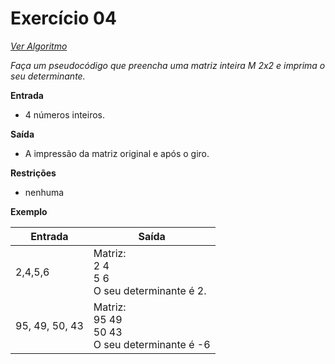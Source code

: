 # Exercício 04

[*Ver Algoritmo*](Algoritmo04.md)

 *Faça um pseudocódigo que preencha uma matriz inteira M 2x2 e imprima o seu determinante.*

**Entrada**

- 4 números inteiros.

**Saída**

- A impressão da matriz original e após o giro.

**Restrições**

- nenhuma

**Exemplo**

| Entrada | Saída |
|-|-|
| 2,4,5,6 | Matriz:<br>2	4<br>5	6<br>O seu determinante é 2.|
|95, 49, 50, 43| Matriz:<br>95	49<br>50		43<br>O seu determinante é -6|


